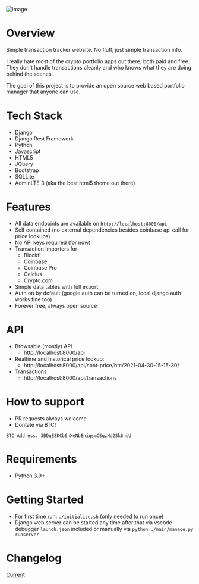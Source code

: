 ![image](https://user-images.githubusercontent.com/2525601/142946020-7ac32b9d-3fb8-4607-9c20-169623fe4513.png)

# Overview
Simple transaction tracker website.
No fluff, just simple transaction info.

I really hate most of the crypto portfolio apps out there, both paid and free.
They don't handle transactions cleanly and who knows what they are doing behind the scenes.

The goal of this project is to provide an open source web based portfolio manager that anyone can use.

# Tech Stack
- Django
- Django Rest Framework
- Python
- Javascript
- HTML5
- JQuery
- Bootstrap
- SQLLite
- AdminLTE 3 (aka the best html5 theme out there)

# Features
- All data endpoints are available on `http://localhost:8000/api`
- Self contained (no external dependencies besides coinbase api call for price lookups)
- No API keys required (for now)
- Transaction Importers for
  - Blockfi
  - Coinbase
  - Coinbase Pro
  - Celcius
  - Crypto.com
- Simple data tables with full export
- Auth on by default (google auth can be turned on, local django auth works fine too)
- Forever free, always open source

# API
- Browsable (mostly) API
  - http://localhost:8000/api
- Realtime and historical price lookup:
  - http://localhost:8000/api/spot-price/btc/2021-04-30-15-15-30/
- Transactions
  - http://localhost:8000/api/transactions

# How to support
- PR requests always welcome
- Dontate via BTC!
```
BTC Address: 3DDqESKCb6nXeNbEniqsmCSgzHd2Sk6nuU
```

# Requirements
- Python 3.9+

# Getting Started
- For first time run: `./initialize.sh` (only needed to run once)
- Django web server can be started any time after that via vscode debugger `launch.json` included or manually via `python ./main/manage.py runserver`

# Changelog
[Current](CHANGELOG.md)
